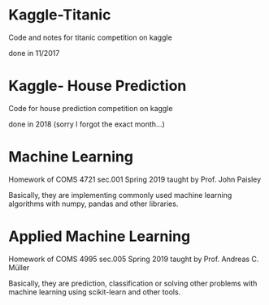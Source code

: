 # Kaggle-Titanic

Code and notes for titanic competition on kaggle

done in 11/2017

# Kaggle- House Prediction

Code for house prediction competition on kaggle

done in 2018 (sorry I forgot the exact month...)

# Machine Learning

Homework of COMS 4721 sec.001 Spring 2019 taught by Prof. John Paisley

Basically, they are  implementing commonly used machine learning algorithms with numpy, pandas and other libraries.

# Applied Machine Learning

Homework of COMS 4995 sec.005 Spring 2019 taught by Prof. Andreas C. Müller

Basically, they are prediction, classification or solving other problems  with machine learning  using scikit-learn and other tools.

